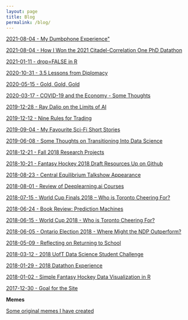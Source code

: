 ```yaml
---
layout: page
title: Blog
permalink: /blog/
---
```


<a href="https://daveveitch.github.io/blog/20220107.html">2021-08-04 - My Dumbphone Experience"</a>

<a href="https://daveveitch.github.io/blog/20210804.html">2021-08-04 - How I Won the 2021 Citadel-Correlation One PhD Datathon</a>

<a href="https://daveveitch.github.io/blog/20210111.html">2021-01-11 - drop=FALSE in R</a>

<a href="https://daveveitch.github.io/blog/20201031.html">2020-10-31 - 3.5 Lessons from Diplomacy</a>

<a href="https://daveveitch.github.io/blog/20200515.html">2020-05-15 - Gold, Gold, Gold</a>

<a href="https://daveveitch.github.io/blog/20200317.html">2020-03-17 - COVID-19 and the Economy - Some Thoughts</a>

<a href="https://daveveitch.github.io/blog/20191228.html">2019-12-28 - Ray Dalio on the Limits of AI</a>

<a href="https://daveveitch.github.io/blog/20191212.html">2019-12-12 - Nine Rules for Trading</a>

<a href="https://daveveitch.github.io/blog/20190904.html">2019-09-04 - My Favourite Sci-Fi Short Stories</a>

<a href="https://daveveitch.github.io/blog/20190608.html">2019-06-08 - Some Thoughts on Transitioning Into Data Science</a>

<a href="https://daveveitch.github.io/blog/20181221.html">2018-12-21 - Fall 2018 Research Projects</a>

<a href="https://daveveitch.github.io/blog/20181021.html">2018-10-21 - Fantasy Hockey 2018 Draft Resources Up on Github</a>

<a href="https://daveveitch.github.io/blog/20180823.html">2018-08-23 - Central Equilibrium Talkshow Appearance</a>

<a href="https://daveveitch.github.io/blog/20180801.html">2018-08-01 - Review of Deeplearning.ai Courses</a>

<a href="https://daveveitch.github.io/blog/20180715.html">2018-07-15 - World Cup Finals 2018 – Who is Toronto Cheering For?</a>

<a href="https://daveveitch.github.io/blog/20180624.html">2018-06-24 - Book Review: Prediction Machines</a>

<a href="https://daveveitch.github.io/blog/20180615.html">2018-06-15 - World Cup 2018 - Who is Toronto Cheering For?</a>

<a href="https://daveveitch.github.io/blog/20180605.html">2018-06-05 - Ontario Election 2018 - Where Might the NDP Outperform?</a>

<a href="https://daveveitch.github.io/blog/20180509.html">2018-05-09 - Reflecting on Returning to School</a>

<a href="https://daveveitch.github.io/blog/20180312.html">2018-03-12 - 2018 UofT Data Science Student Challenge</a>

<a href="https://daveveitch.github.io/blog/20180129.html">2018-01-29 - 2018 Datathon Experience</a>

<a href="https://daveveitch.github.io/blog/20180102.html">2018-01-02 - Simple Fantasy Hockey Data Visualization in R</a>

<a href="https://daveveitch.github.io/blog/20171230.html">2017-12-30 - Goal for the Site</a>

**Memes**

<a href="https://daveveitch.github.io/blog/memeroll.html">Some original memes I have created</a>
